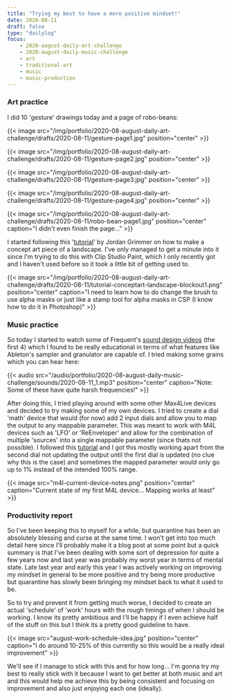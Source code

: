 ```yaml
---
title: "Trying my best to have a more positive mindset!"
date: 2020-08-11
draft: false
type: "dailylog"
focus:
    - 2020-august-daily-art-challenge
    - 2020-august-daily-music-challenge
    - art
    - traditional-art
    - music
    - music-production
---
```


### Art practice

I did 10 'gesture' drawings today and a page of robo-beans:

{{< image src="/img/portfolio/2020-08-august-daily-art-challenge/drafts/2020-08-11/gesture-page1.jpg" position="center" >}}

{{< image src="/img/portfolio/2020-08-august-daily-art-challenge/drafts/2020-08-11/gesture-page2.jpg" position="center" >}}

{{< image src="/img/portfolio/2020-08-august-daily-art-challenge/drafts/2020-08-11/gesture-page3.jpg" position="center" >}}

{{< image src="/img/portfolio/2020-08-august-daily-art-challenge/drafts/2020-08-11/gesture-page4.jpg" position="center" >}}

{{< image src="/img/portfolio/2020-08-august-daily-art-challenge/drafts/2020-08-11/robo-bean-page1.jpg" position="center" caption="I didn't even finish the page..." >}}

I started following this '[tutorial](https://www.youtube.com/watch?v=e8OPmP75HJU)' by Jordan Grimmer on how to make a concept art piece of a landscape. I've only managed to get a minute into it since I'm trying to do this with Clip Studio Paint, which I only recently got and I haven't used before so it took a little bit of getting used to.

{{< image src="/img/portfolio/2020-08-august-daily-art-challenge/drafts/2020-08-11/tutorial-conceptart-landscape-blockout1.png" position="center" caption="I need to learn how to do change the brush to use alpha masks or just like a stamp tool for alpha masks in CSP (I know how to do it in Photoshop)" >}}

### Music practice

So today I started to watch some of Frequent's [sound design videos](https://www.youtube.com/playlist?list=PLz5i4zcrOsfWN218LT4jhjwhhMly4Z16n) (the first 4) which I found to be really educational in terms of what features like Ableton's sampler and granulator are capable of. I tried making some grains which you can hear here:

{{< audio src="/audio/portfolio/2020-08-august-daily-music-challenge/sounds/2020-08-11_1.mp3" position="center" caption="Note: Some of these have quite harsh frequencies!" >}}

After doing this, I tried playing around with some other Max4Live devices and decided to try making some of my own devices. I tried to create a dial 'math' device that would (for now) add 2 input dials and allow you to map the output to any mappable parameter. This was meant to work with M4L devices such as 'LFO' or 'ReEnveloper' and allow for the combination of multiple 'sources' into a single mappable parameter (since thats not possible). I followed this [tutorial](https://www.youtube.com/watch?v=Coh80Y0n4A8) and I got this mostly working apart from the second dial not updating the output until the first dial is updated (no clue why this is the case) and sometimes the mapped parameter would only go up to 1% instead of the intended 100% range.

{{< image src="m4l-current-device-notes.png" position="center" caption="Current state of my first M4L device... Mapping works at least" >}}

### Productivity report

So I've been keeping this to myself for a while, but quarantine has been an absolutely blessing and curse at the same time. I won't get into too much detail here since I'll probably make it a blog post at some point but a quick summary is that I've been dealing with some sort of depression for quite a few years now and last year was probably my worst year in terms of mental state. Late last year and early this year I was actively working on improving my mindset in general to be more positive and try being more productive but quarantine has slowly been bringing my mindset back to what it used to be.

So to try and prevent it from getting much worse, I decided to create an actual 'schedule' of 'work' hours with the rough timings of when I should be working. I know its pretty ambitious and I'll be happy if I even achieve half of the stuff on this but I think its a pretty good guideline to have.

{{< image src="august-work-schedule-idea.jpg" position="center" caption="I do around 10-25% of this currently so this would be a really ideal improvement" >}}

We'll see if I manage to stick with this and for how long... I'm gonna try my best to really stick with it because I want to get better at both music and art and this would help me achieve this by being consistent and focusing on improvement and also just enjoying each one (ideally).
